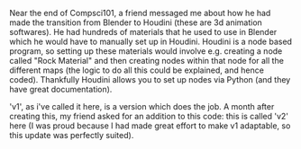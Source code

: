 Near the end of Compsci101, a friend messaged me about how he had made the transition from Blender to Houdini (these are 3d animation softwares). He had hundreds of materials that he used to use in Blender which he would have to manually set up in Houdini. Houdini is a node based program, so setting up these materials would involve e.g. creating a node called "Rock Material" and then creating nodes within that node for all the different maps (the logic to do all this could be explained, and hence coded). Thankfully Houdini allows you to set up nodes via Python (and they have great documentation).

'v1', as i've called it here, is a version which does the job. A month after creating this, my friend asked for an addition to this code: this is called 'v2' here (I was proud because I had made great effort to make v1 adaptable, so this update was perfectly suited).
